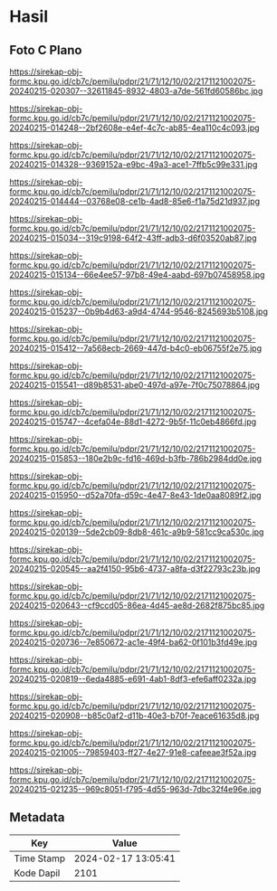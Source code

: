 # Hasil

## Foto C Plano

https://sirekap-obj-formc.kpu.go.id/cb7c/pemilu/pdpr/21/71/12/10/02/2171121002075-20240215-020307--32611845-8932-4803-a7de-561fd60586bc.jpg

https://sirekap-obj-formc.kpu.go.id/cb7c/pemilu/pdpr/21/71/12/10/02/2171121002075-20240215-014248--2bf2608e-e4ef-4c7c-ab85-4ea110c4c093.jpg

https://sirekap-obj-formc.kpu.go.id/cb7c/pemilu/pdpr/21/71/12/10/02/2171121002075-20240215-014328--9369152a-e9bc-49a3-ace1-7ffb5c99e331.jpg

https://sirekap-obj-formc.kpu.go.id/cb7c/pemilu/pdpr/21/71/12/10/02/2171121002075-20240215-014444--03768e08-ce1b-4ad8-85e6-f1a75d21d937.jpg

https://sirekap-obj-formc.kpu.go.id/cb7c/pemilu/pdpr/21/71/12/10/02/2171121002075-20240215-015034--319c9198-64f2-43ff-adb3-d6f03520ab87.jpg

https://sirekap-obj-formc.kpu.go.id/cb7c/pemilu/pdpr/21/71/12/10/02/2171121002075-20240215-015134--66e4ee57-97b8-49e4-aabd-697b07458958.jpg

https://sirekap-obj-formc.kpu.go.id/cb7c/pemilu/pdpr/21/71/12/10/02/2171121002075-20240215-015237--0b9b4d63-a9d4-4744-9546-8245693b5108.jpg

https://sirekap-obj-formc.kpu.go.id/cb7c/pemilu/pdpr/21/71/12/10/02/2171121002075-20240215-015412--7a568ecb-2669-447d-b4c0-eb06755f2e75.jpg

https://sirekap-obj-formc.kpu.go.id/cb7c/pemilu/pdpr/21/71/12/10/02/2171121002075-20240215-015541--d89b8531-abe0-497d-a97e-7f0c75078864.jpg

https://sirekap-obj-formc.kpu.go.id/cb7c/pemilu/pdpr/21/71/12/10/02/2171121002075-20240215-015747--4cefa04e-88d1-4272-9b5f-11c0eb4866fd.jpg

https://sirekap-obj-formc.kpu.go.id/cb7c/pemilu/pdpr/21/71/12/10/02/2171121002075-20240215-015853--180e2b9c-fd16-469d-b3fb-786b2984dd0e.jpg

https://sirekap-obj-formc.kpu.go.id/cb7c/pemilu/pdpr/21/71/12/10/02/2171121002075-20240215-015950--d52a70fa-d59c-4e47-8e43-1de0aa8089f2.jpg

https://sirekap-obj-formc.kpu.go.id/cb7c/pemilu/pdpr/21/71/12/10/02/2171121002075-20240215-020139--5de2cb09-8db8-461c-a9b9-581cc9ca530c.jpg

https://sirekap-obj-formc.kpu.go.id/cb7c/pemilu/pdpr/21/71/12/10/02/2171121002075-20240215-020545--aa2f4150-95b6-4737-a8fa-d3f22793c23b.jpg

https://sirekap-obj-formc.kpu.go.id/cb7c/pemilu/pdpr/21/71/12/10/02/2171121002075-20240215-020643--cf9ccd05-86ea-4d45-ae8d-2682f875bc85.jpg

https://sirekap-obj-formc.kpu.go.id/cb7c/pemilu/pdpr/21/71/12/10/02/2171121002075-20240215-020736--7e850672-ac1e-49f4-ba62-0f101b3fd49e.jpg

https://sirekap-obj-formc.kpu.go.id/cb7c/pemilu/pdpr/21/71/12/10/02/2171121002075-20240215-020819--6eda4885-e691-4ab1-8df3-efe6aff0232a.jpg

https://sirekap-obj-formc.kpu.go.id/cb7c/pemilu/pdpr/21/71/12/10/02/2171121002075-20240215-020908--b85c0af2-d11b-40e3-b70f-7eace61635d8.jpg

https://sirekap-obj-formc.kpu.go.id/cb7c/pemilu/pdpr/21/71/12/10/02/2171121002075-20240215-021005--79859403-ff27-4e27-91e8-cafeeae3f52a.jpg

https://sirekap-obj-formc.kpu.go.id/cb7c/pemilu/pdpr/21/71/12/10/02/2171121002075-20240215-021235--969c8051-f795-4d55-963d-7dbc32f4e96e.jpg


## Metadata

| Key        | Value               |
| ---------- | ------------------- |
| Time Stamp | 2024-02-17 13:05:41 |
| Kode Dapil | 2101                |



